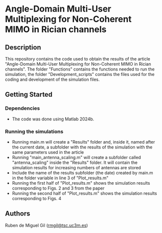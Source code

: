 # Angle-Domain Multi-User Multiplexing for Non-Coherent MIMO in Rician channels

## Description

This repository contains the code used to obtain the results of the article "Angle-Domain Multi-User Multiplexing for Non-Coherent MIMO in Rician channels". The folder "Functions" contains the functions needed to
run the simulation, the folder "Development_scripts" contains the files used for the coding and development of the simulation files. 

## Getting Started

### Dependencies

* The code was done using Matlab 2024b.

### Running the simulations

* Running main.m will create a "Results" folder and, inside it, named after the current date, a subfolder with the results of the simulation with the same parameters used in the article
* Running "main_antenna_scaling.m" will create a subfolder called "antenna_scaling" inside the "Results" folder. It will contain the simulation results for increasing numbers of antennas are stored
* Include the name of the results subfolder (the date) created by main.m in the folder variable in line 3 of "Plot_results.m"
* Running the first half of "Plot_results.m" shows the simulation results corresponding to Figs. 2 and 3 from the paper
* Running the second half of "Plot_results.m" shows the simulation results corresponding to Figs. 4

## Authors

Ruben de Miguel Gil (rmgil@tsc.uc3m.es)
